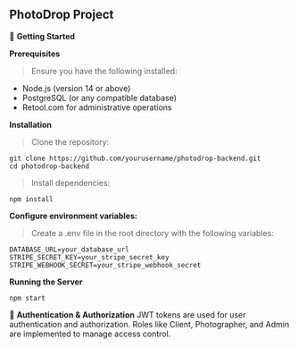 PhotoDrop Project
---
🚀 **Getting Started**

  **Prerequisites**
  
  >Ensure you have the following installed:

- Node.js (version 14 or above)
- PostgreSQL (or any compatible database)
- Retool.com for administrative operations

**Installation**
>Clone the repository:

```
git clone https://github.com/yourusername/photodrop-backend.git
cd photodrop-backend
```
>Install dependencies:

```
npm install
```
**Configure environment variables:**

>Create a .env file in the root directory with the following variables:

```
DATABASE_URL=your_database_url
STRIPE_SECRET_KEY=your_stripe_secret_key
STRIPE_WEBHOOK_SECRET=your_stripe_webhook_secret
```

**Running the Server**

```
npm start
```

🔑 **Authentication & Authorization**
JWT tokens are used for user authentication and authorization. Roles like Client, Photographer, and Admin are implemented to manage access control.
